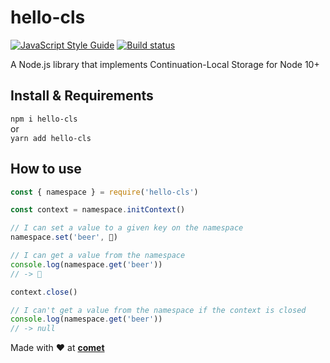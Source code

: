# hello-cls

[![JavaScript Style Guide](https://img.shields.io/badge/code_style-standard-brightgreen.svg)](https://standardjs.com)
[![Build status](https://action-badges.now.sh/hellocomet/cls)](https://github.com/hellocomet/cls/actions)

A Node.js library that implements Continuation-Local Storage for Node 10+

## Install & Requirements

`npm i hello-cls`  
or  
`yarn add hello-cls`

## How to use

```javascript
const { namespace } = require('hello-cls')

const context = namespace.initContext()

// I can set a value to a given key on the namespace
namespace.set('beer', 🍺)

// I can get a value from the namespace
console.log(namespace.get('beer'))
// -> 🍺

context.close()

// I can't get a value from the namespace if the context is closed
console.log(namespace.get('beer'))
// -> null
```

Made with ❤️ at [**comet**](https://comet.co/)

